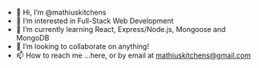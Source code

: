 - 👋 Hi, I’m @mathiuskitchens
- 👀 I’m interested in Full-Stack Web Development
- 🌱 I’m currently learning React, Express/Node.js, Mongoose and MongoDB
- 💞️ I’m looking to collaborate on anything!
- 📫 How to reach me ...here, or by email at mathiuskitchens@gmail.com

<!---
mathiuskitchens/mathiuskitchens is a ✨ special ✨ repository because its `README.md` (this file) appears on your GitHub profile.
You can click the Preview link to take a look at your changes.
--->
